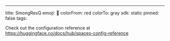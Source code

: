 ---
title: SmongResQ
emoji: 🐳
colorFrom: red
colorTo: gray
sdk: static
pinned: false
tags:
 

Check out the configuration reference at https://huggingface.co/docs/hub/spaces-config-reference
